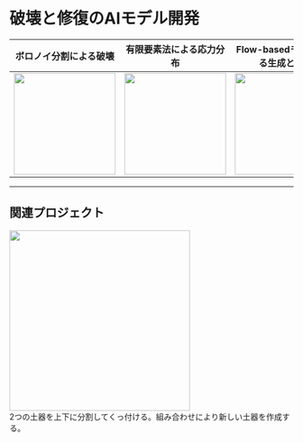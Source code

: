 # 破壊と修復のAIモデル開発

|ボロノイ分割による破壊|有限要素法による応力分布|Flow-basedモデルによる生成と崩壊|
|-------|----------------------|------------------------------|
|<img src="https://github.com/user-attachments/assets/4476b43b-83d1-491f-ab3f-98be63fa897e" width="180px">|<img src="https://github.com/user-attachments/assets/30ddaa74-9ff7-458a-8f03-a4f0b8ea9e80" width="180px">|<img src="https://github.com/user-attachments/assets/6e4c60cd-8f46-49d6-b84c-c55b767d3abd" width="180px">|


<hr>
<h2>関連プロジェクト</h2>
<a href="https://www.pecode.com/suika/joumon.html">
  <img width="320px" src="https://github.com/user-attachments/assets/03d8c514-f07b-42ed-b05d-d742ea94b96d">
</a>
<br>2つの土器を上下に分割してくっ付ける。組み合わせにより新しい土器を作成する。

